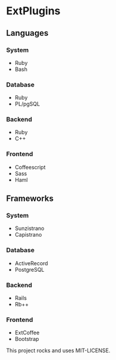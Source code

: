 # ExtPlugins

## Languages

### System

* Ruby
* Bash

### Database

* Ruby
* PL/pgSQL

### Backend

* Ruby
* C++

### Frontend

* Coffeescript
* Sass
* Haml

## Frameworks

### System

* Sunzistrano
* Capistrano

### Database

* ActiveRecord
* PostgreSQL

### Backend

* Rails
* Rb++

### Frontend

* ExtCoffee
* Bootstrap

This project rocks and uses MIT-LICENSE.
